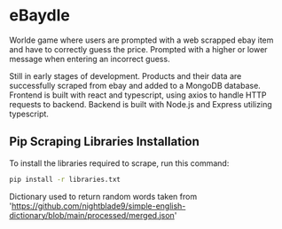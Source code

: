 # eBaydle
Worlde game where users are prompted with a web scrapped ebay item and have to correctly guess the price. Prompted with a higher or lower message when entering an incorrect guess.

Still in early stages of development.
Products and their data are successfully scraped from ebay and added to a MongoDB database. Frontend is built with react and typescript, using axios to handle HTTP requests to backend. Backend is built with Node.js and Express utilizing typescript.

## Pip Scraping Libraries Installation
To install the libraries required to scrape, run this command:
```sh
pip install -r libraries.txt
```

Dictionary used to return random words taken from 'https://github.com/nightblade9/simple-english-dictionary/blob/main/processed/merged.json'
